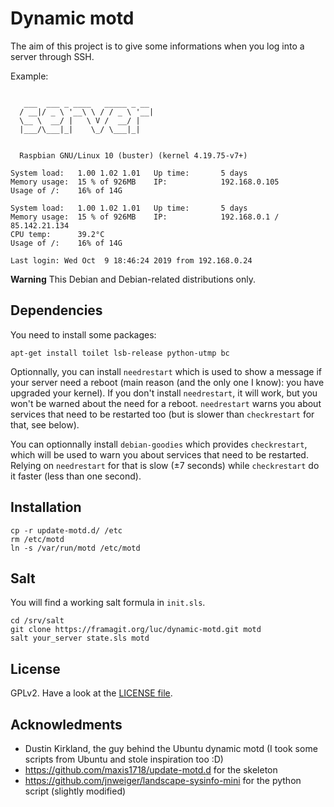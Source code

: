 # Dynamic motd

The aim of this project is to give some informations when you log into a server through SSH.

Example:

```

   ___  ___ _ ____   _____ _ __
  / __|/ _ \ '__\ \ / / _ \ '__|
  \__ \  __/ |   \ V /  __/ |
  |___/\___|_|    \_/ \___|_|


  Raspbian GNU/Linux 10 (buster) (kernel 4.19.75-v7+)

System load:   1.00 1.02 1.01   Up time:       5 days
Memory usage:  15 % of 926MB    IP:            192.168.0.105
Usage of /:    16% of 14G

System load:   1.00 1.02 1.01   Up time:       5 days
Memory usage:  15 % of 926MB    IP:            192.168.0.1 / 85.142.21.134
CPU temp:      39.2°C
Usage of /:    16% of 14G

Last login: Wed Oct  9 18:46:24 2019 from 192.168.0.24
```

**Warning** This Debian and Debian-related distributions only.

## Dependencies

You need to install some packages:

```
apt-get install toilet lsb-release python-utmp bc
```

Optionnally, you can install `needrestart` which is used to show a message if your server need a reboot (main reason (and the only one I know): you have upgraded your kernel).
If you don't install `needrestart`, it will work, but you won't be warned about the need for a reboot.
`needrestart` warns you about services that need to be restarted too (but is slower than `checkrestart` for that, see below).

You can optionnally install `debian-goodies` which provides `checkrestart`, which will be used to warn you about services that need to be restarted. Relying on `needrestart` for that is slow (±7 seconds) while `checkrestart` do it faster (less than one second).

## Installation

```
cp -r update-motd.d/ /etc
rm /etc/motd
ln -s /var/run/motd /etc/motd
```

## Salt

You will find a working salt formula in `init.sls`.

```
cd /srv/salt
git clone https://framagit.org/luc/dynamic-motd.git motd
salt your_server state.sls motd
```

## License

GPLv2. Have a look at the [LICENSE file](LICENSE).

## Acknowledments

- Dustin Kirkland, the guy behind the Ubuntu dynamic motd (I took some scripts from Ubuntu and stole inspiration too :D)
- https://github.com/maxis1718/update-motd.d for the skeleton
- https://github.com/jnweiger/landscape-sysinfo-mini for the python script (slightly modified)
